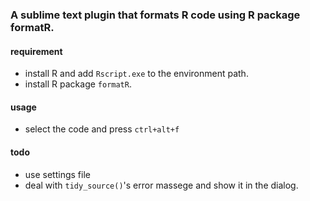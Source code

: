 ### A sublime text plugin that formats R code using R package formatR.

#### requirement
- install R and add `Rscript.exe` to the environment path.
- install R package `formatR`.

#### usage
- select the code and press `ctrl+alt+f`

#### todo

- use settings file
- deal with `tidy_source()`'s error massege and show it in the dialog.
